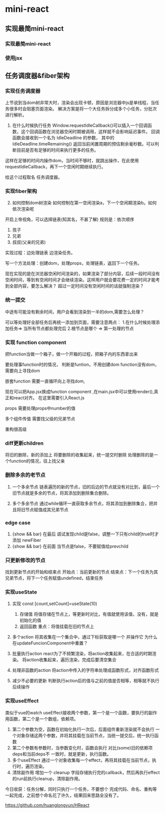 # mini-react
## 实现最简mini-react
### 实现最简mini-react
### 使用jsx
## 任务调度器&fiber架构
### 实现任务调度器
上节说到当dom树非常大时，渲染会出现卡顿，原因是浏览器中js是单线程，当任务很多时会阻塞页面渲染。
解决方案是将一个大任务拆分成多个小任务，分批次进行解析。

1. 在什么时候执行任务
 Window.requestIdleCallback()可以插入一个回调函数，这个回调函数在浏览器空闲时期被调用，这样就不会影响延迟事件。
回调函数会接收到一个名为 IdleDeadline 的参数，
其中的IdleDeadline.timeRemaining() 返回当前闲置周期的预估剩余毫秒数。可以判断目前是否有足够的时间来执行更多的任务。

这样在足够的时间内操作dom，当时间不够时，就跳出操作，在此使用requestIdleCallback，再下一个空闲时期继续执行。

给这个过程取名 任务调度器。

### 实现fiber架构
2. 如何控制dom树渲染
如何控制在第一空闲渲染a，下一个空闲期渲染b。如何依次渲染呢

开启上帝视角，可以选择链表(知其名，不甚了解)
规则是：依次顺序
1. 孩子
2. 兄弟
3. 叔叔(父亲的兄弟)

实现过程：边处理链表 边渲染任务。

写一个方法处理：创建dom，处理props，处理链表，返回下一个任务。


现在实现的是在浏览器空闲时间渲染的，如果渲染了部分内容，后续一段时间没有空闲时间，等到有空闲时间才会继续渲染。这样用户就会要花费一定的时间才能考到全部内容，要怎么解决？
超过一定时间没有空闲时间的话就强制渲染？

### 统一提交
中途有可能没有剩余时间，用户会看到渲染到一半的dom,需要怎么处理？

可以等处理好全部任务后再统一添加到页面，需要注意两点：
1.在什么时候处理添加任务=> 当所有节点都处理完后
2.根节点是哪个 => 第一处理的节点

### 实现 function component
把function当做一个箱子，做一个开箱的过程，把箱子内的东西拿出来

要处理事function时的情况，
判断是funtion，不用创建dom
function没有dom，需要向上寻找dom

嵌套function
需要一直循环向上寻找dom,

现在可以把App.jsx换成function component ,在main.jsx中可以使用render(<App />),真正和react对齐。
在这里需要引入React.js

props
需要处理props中number的值

多个组件传值
需要找父级的兄弟节点

重构很高级

### diff更新children
将旧的删除，新的添加上
将要删除的收集起来，统一提交时删除
处理删除的是一个function的情况，往上找父亲

### 删除多余的老节点
1. 一个多余节点
链表遍历的新的节点，旧的后边的节点就没有对比到，最后一个旧节点就是多余的节点，将其添加到删除集合删除。

2. 多个多余节点
通过while循环一直获取多余节点，将其添加到删除集合，把并且将旧节点赋值成其兄弟节点

### edge case
1. {show && bar} 在最后
调试发现child是false，调整一下只有child的true时才添加 newFiber
2. {show && bar} 在前面
当节点是false，不要赋值给prevchild

### 只更新修改的节点
找到更新节点的开始和结束点
开始点：当前更新的节点
结束点：下一个任务为其兄弟节点，将下一个任务赋值undefined，结束任务


### 实现useState
1. 实现 const [count,setCount]=useState(10)
    1. 存储值
		   将值存储在节点上，等更新时对比，有值就使用该值，没有，就是初始化的值
    2. 返回函数
重点：将值挂载在旧的节点上

2. 多个action
将其收集在一个集合中，通过下标获取是哪一个 并操作它
为什么在updateFuncionComponent中重置？

3. 批量执行action
react为了不频繁渲染，将action收集起来，在合适的时期渲染。
将action收集起来，遍历渲染，完成后要清空集合

4. 处理非函数的action
将action中传入的字符串处理成函数形式，对齐函数形式

5. 减少不必要的更新
判断执行action后的值与之前的值是否相等，相等就不执行后续操作


### 实现useEffect
类似于vue的watch
useEffect接收两个参数，第一个是一个函数，要执行的副作用函数，第二个是一个数组，依赖项。
1. 第二个参数为空，函数在初始化执行一次后，后面组件重新渲染就不会执行
	一个对象存储这两个参数，并将其挂载在当前节点，当统一提交后，统一执行函数
2. 第二个参数有参数时，当参数变化时，函数会执行
	对比(some)旧的依赖项deps和当前deps不 一致时，就是更新，执行函数。
3. 多个useEffect
	通过一个对象收集每一个effect，再将其挂载在当前节点，执行时，遍历渲染。
4. 清除副作用
	增加一个 cleanup 字段存储执行完的callback，然后再执行effect的run前执行cleanup，清除副作用。

今日收获：任务分解，同时只执行一个任务，不要想个 完成代码、命名、重构等一起完成，之前想个命名花了许久，结果回来思路全没有了。

https://github.com/huanglongyun/HReact